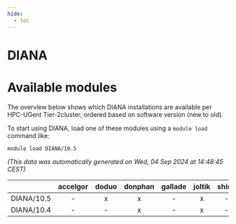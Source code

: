 ```yaml
---
hide:
  - toc
---
```


DIANA
=====

# Available modules


The overview below shows which DIANA installations are available per HPC-UGent Tier-2cluster, ordered based on software version (new to old).

To start using DIANA, load one of these modules using a `module load` command like:

```shell
module load DIANA/10.5
```

*(This data was automatically generated on Wed, 04 Sep 2024 at 14:48:45 CEST)*  

| |accelgor|doduo|donphan|gallade|joltik|shinx|skitty|
| :---: | :---: | :---: | :---: | :---: | :---: | :---: | :---: |
|DIANA/10.5|-|x|x|-|x|-|-|
|DIANA/10.4|-|-|x|-|x|-|-|
